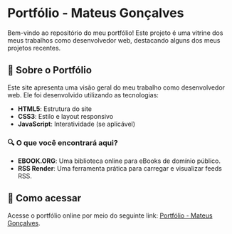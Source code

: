 # Portfólio - Mateus Gonçalves

Bem-vindo ao repositório do meu portfólio! Este projeto é uma vitrine dos meus trabalhos como desenvolvedor web, destacando alguns dos meus projetos recentes.

## 📖 Sobre o Portfólio

Este site apresenta uma visão geral do meu trabalho como desenvolvedor web. Ele foi desenvolvido utilizando as tecnologias:
- **HTML5**: Estrutura do site
- **CSS3**: Estilo e layout responsivo
- **JavaScript**: Interatividade (se aplicável)

### 🔍 O que você encontrará aqui?
- **EBOOK.ORG**: Uma biblioteca online para eBooks de domínio público.
- **RSS Render**: Uma ferramenta prática para carregar e visualizar feeds RSS.

## 🚀 Como acessar

Acesse o portfólio online por meio do seguinte link: [Portfólio - Mateus Gonçalves](https://github.com/mateusgoncalves-rj/portfolio).
